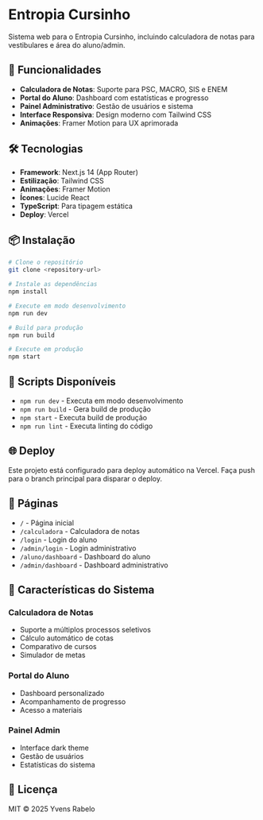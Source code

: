 # Entropia Cursinho

Sistema web para o Entropia Cursinho, incluindo calculadora de notas para vestibulares e área do aluno/admin.

## 🚀 Funcionalidades

- **Calculadora de Notas**: Suporte para PSC, MACRO, SIS e ENEM
- **Portal do Aluno**: Dashboard com estatísticas e progresso
- **Painel Administrativo**: Gestão de usuários e sistema
- **Interface Responsiva**: Design moderno com Tailwind CSS
- **Animações**: Framer Motion para UX aprimorada

## 🛠️ Tecnologias

- **Framework**: Next.js 14 (App Router)
- **Estilização**: Tailwind CSS
- **Animações**: Framer Motion
- **Ícones**: Lucide React
- **TypeScript**: Para tipagem estática
- **Deploy**: Vercel

## 📦 Instalação

```bash
# Clone o repositório
git clone <repository-url>

# Instale as dependências
npm install

# Execute em modo desenvolvimento
npm run dev

# Build para produção
npm run build

# Execute em produção
npm start
```

## 🔧 Scripts Disponíveis

- `npm run dev` - Executa em modo desenvolvimento
- `npm run build` - Gera build de produção
- `npm start` - Executa build de produção
- `npm run lint` - Executa linting do código

## 🌐 Deploy

Este projeto está configurado para deploy automático na Vercel. Faça push para o branch principal para disparar o deploy.

## 📱 Páginas

- `/` - Página inicial
- `/calculadora` - Calculadora de notas
- `/login` - Login do aluno
- `/admin/login` - Login administrativo
- `/aluno/dashboard` - Dashboard do aluno
- `/admin/dashboard` - Dashboard administrativo

## 🎯 Características do Sistema

### Calculadora de Notas
- Suporte a múltiplos processos seletivos
- Cálculo automático de cotas
- Comparativo de cursos
- Simulador de metas

### Portal do Aluno
- Dashboard personalizado
- Acompanhamento de progresso
- Acesso a materiais

### Painel Admin
- Interface dark theme
- Gestão de usuários
- Estatísticas do sistema

## 📄 Licença

MIT © 2025 Yvens Rabelo